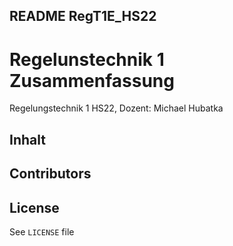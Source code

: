 ## README RegT1E_HS22

# Regelunstechnik 1 Zusammenfassung
Regelungstechnik 1 HS22, Dozent: Michael Hubatka
## Inhalt

## Contributors



## License
See `LICENSE` file
```
